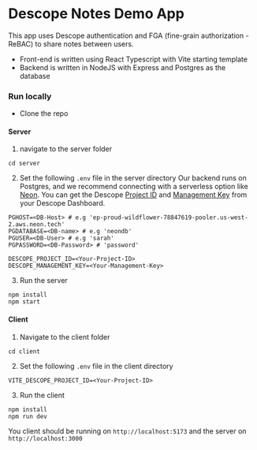 # Descope Notes Demo App

This app uses Descope authentication and FGA (fine-grain authorization - ReBAC) to share notes between users.

- Front-end is written using React Typescript with Vite starting template
- Backend is written in NodeJS with Express and Postgres as the database

### Run locally

- Clone the repo

#### Server
1. navigate to the server folder
```
cd server
```
2. Set the following `.env` file in the server directory
Our backend runs on Postgres, and we recommend connecting with a serverless option like [Neon](https://neon.tech/). You can get the Descope [Project ID](https://app.descope.com/settings/project) and [Management Key](https://app.descope.com/settings/company/managementkeys) from your Descope Dashboard. 
```
PGHOST=<DB-Host> # e.g 'ep-proud-wildflower-78847619-pooler.us-west-2.aws.neon.tech'
PGDATABASE=<DB-name> # e.g 'neondb'
PGUSER=<DB-User> # e.g 'sarah'
PGPASSWORD=<DB-Password> # 'password'

DESCOPE_PROJECT_ID=<Your-Project-ID>
DESCOPE_MANAGEMENT_KEY=<Your-Management-Key>
```
3. Run the server
```
npm install
npm start
```

#### Client
1. Navigate to the client folder
```
cd client
```
2. Set the following `.env` file in the client directory
```
VITE_DESCOPE_PROJECT_ID=<Your-Project-ID>
```
3. Run the client
```
npm install
npm run dev
```


You client should be running on `http://localhost:5173` and the server on `http://localhost:3000`

